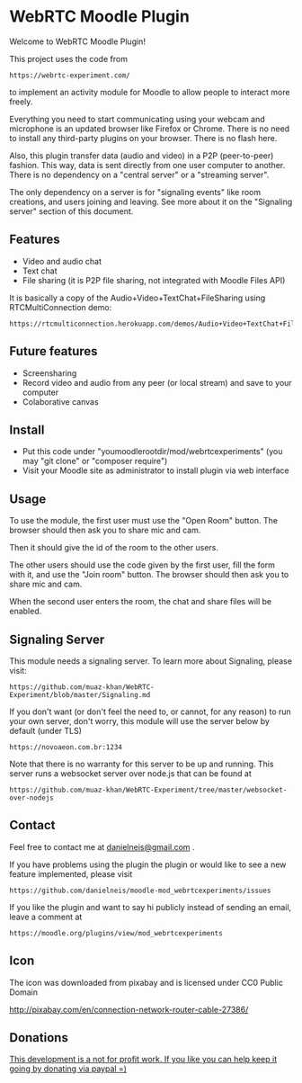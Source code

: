 WebRTC Moodle Plugin
====================

Welcome to WebRTC Moodle Plugin!

This project uses the code from

    https://webrtc-experiment.com/

to implement an activity module for Moodle to allow people to interact more freely.

Everything you need to start communicating using
your webcam and microphone is an updated browser
like Firefox or Chrome. There is no need to install
any third-party plugins on your browser.
There is no flash here.

Also, this plugin transfer data (audio and video)
in a P2P (peer-to-peer) fashion. This way, data is sent
directly from one user computer to another. There is
no dependency on a "central server" or a "streaming server".

The only dependency on a server is for "signaling events"
like room creations, and users joining and leaving.
See more about it on the "Signaling server" section of this
document.

Features
--------

* Video and audio chat
* Text chat
* File sharing (it is P2P file sharing, not integrated with Moodle Files API)

It is basically a copy of the Audio+Video+TextChat+FileSharing using RTCMultiConnection demo:

    https://rtcmulticonnection.herokuapp.com/demos/Audio+Video+TextChat+FileSharing.html

Future features
---------------

* Screensharing
* Record video and audio from any peer (or local stream) and save to your computer
* Colaborative canvas

Install
-------

* Put this code under "youmoodlerootdir/mod/webrtcexperiments" (you may "git clone" or "composer require")
* Visit your Moodle site as administrator to install plugin via web interface

Usage
-----

To use the module, the first user must use the "Open Room"  button. The browser should then ask you to share mic and cam.

Then it should give the id of the room to the other users.

The other users should use the code given by the first user, fill the form with it, and use the "Join room" button. The browser should then ask you to share mic and cam.

When the second user enters the room, the chat and share files will be enabled.

Signaling Server
----------------

This module needs a signaling server. To learn more about Signaling, please visit:

    https://github.com/muaz-khan/WebRTC-Experiment/blob/master/Signaling.md

If you don't want (or don't feel the need to, or cannot,
for any reason) to run your own server, don't worry,
this module will use the server below by default (under TLS)

    https://novoaeon.com.br:1234

Note that there is no warranty for this server to be up and running.
This server runs a websocket server over node.js that can be found at

    https://github.com/muaz-khan/WebRTC-Experiment/tree/master/websocket-over-nodejs

Contact
-------

Feel free to contact me at danielneis@gmail.com .

If you have problems using the plugin the plugin or would like
to see a new feature implemented, please visit

    https://github.com/danielneis/moodle-mod_webrtcexperiments/issues

If you like the plugin and want to say hi publicly instead of
sending an email, leave a comment at

    https://moodle.org/plugins/view/mod_webrtcexperiments
    
Icon
----

The icon was downloaded from pixabay and is licensed under CC0 Public Domain

http://pixabay.com/en/connection-network-router-cable-27386/

Donations
---------

[This development is a not for profit work. If  you like you can help keep it going by donating via paypal =)](https://www.paypal.com/cgi-bin/webscr?cmd=_donations&business=danielneis%40gmail%2ecom&lc=US&currency_code=USD&bn=PP%2dDonationsBF%3abtn_donateCC_LG%2egif%3aNonHosted)
